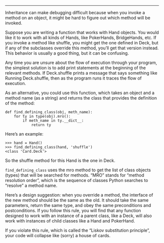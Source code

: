---------

Inheritance can make debugging difficult because when you invoke a method on an object, it might be hard to figure out which method will be invoked.

Suppose you are writing a function that works with Hand objects. You would like it to work with all kinds of Hands, like PokerHands, BridgeHands, etc. If you invoke a method like <span>shuffle</span>, you might get the one defined in <span>Deck</span>, but if any of the subclasses override this method, you’ll get that version instead. This behavior is usually a good thing, but it can be confusing.

Any time you are unsure about the flow of execution through your program, the simplest solution is to add print statements at the beginning of the relevant methods. If <span>Deck.shuffle</span> prints a message that says something like <span>Running Deck.shuffle</span>, then as the program runs it traces the flow of execution.

As an alternative, you could use this function, which takes an object and a method name (as a string) and returns the class that provides the definition of the method:

    def find_defining_class(obj, meth_name):
        for ty in type(obj).mro():
            if meth_name in ty.__dict__:
                return ty

Here’s an example:

    >>> hand = Hand()
    >>> find_defining_class(hand, 'shuffle')
    <class 'Card.Deck'>

So the <span>shuffle</span> method for this Hand is the one in <span>Deck</span>.

`find_defining_class` uses the <span>mro</span> method to get the list of class objects (types) that will be searched for methods. “MRO” stands for “method resolution order”, which is the sequence of classes Python searches to “resolve” a method name.

Here’s a design suggestion: when you override a method, the interface of the new method should be the same as the old. It should take the same parameters, return the same type, and obey the same preconditions and postconditions. If you follow this rule, you will find that any function designed to work with an instance of a parent class, like a Deck, will also work with instances of child classes like a Hand and PokerHand.

If you violate this rule, which is called the “Liskov substitution principle”, your code will collapse like (sorry) a house of cards.

